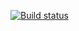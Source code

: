 [![Build status](https://ci.appveyor.com/api/projects/status/y5l9dx3r3ncmb5ft?svg=true)](https://ci.appveyor.com/project/M-Alex96/patterns-1)